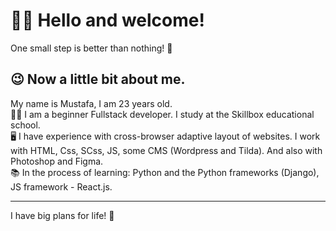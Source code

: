 # 🙋‍♂️ Hello and welcome!
One small step is better than nothing! 🎯
## 😉 Now a little bit about me.

My name is Mustafa, I am 23 years old.  
👨‍🎓 I am a beginner Fullstack developer.
I study at the Skillbox educational school.    
🖥 I have experience with cross-browser adaptive layout of websites.
I work with HTML, Css, SCss, JS, some CMS (Wordpress and Tilda).
And also with Photoshop and Figma.   
📚 In the process of learning: Python and the Python frameworks (Django), JS framework - React.js.  
___
I have big plans for life! 🙂
